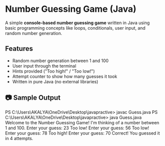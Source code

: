 # Number Guessing Game (Java)

A simple **console-based number guessing game** written in Java using basic programming concepts like loops, conditionals, user input, and random number generation.

## Features

- Random number generation between 1 and 100
- User input through the terminal
- Hints provided ("Too high!" / "Too low!")
- Attempt counter to show how many guesses it took
- Written in pure Java (no external libraries)

## 📷 Sample Output

PS C:\Users\AKALYA\OneDrive\Desktop\javapractive> javac Guess.java
PS C:\Users\AKALYA\OneDrive\Desktop\javapractive> java Guess.java
Welcome to the Number Guessing Game!
I'm thinking of a number between 1 and 100.
Enter your guess: 23
Too low!
Enter your guess: 56
Too low!
Enter your guess: 78
Too high!
Enter your guess: 70
Correct! You guessed it in 4 attempts.
